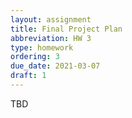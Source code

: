 ```yaml
---
layout: assignment
title: Final Project Plan
abbreviation: HW 3
type: homework
ordering: 3
due_date: 2021-03-07
draft: 1
---
```


TBD